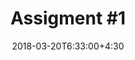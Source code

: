 ---
type: assignment
date: 2018-03-20T6:33:00+4:30
title: 'Assigment #1'
pdf: test.pdf
solutions: solutions.pdf
attachment: file.zip
---